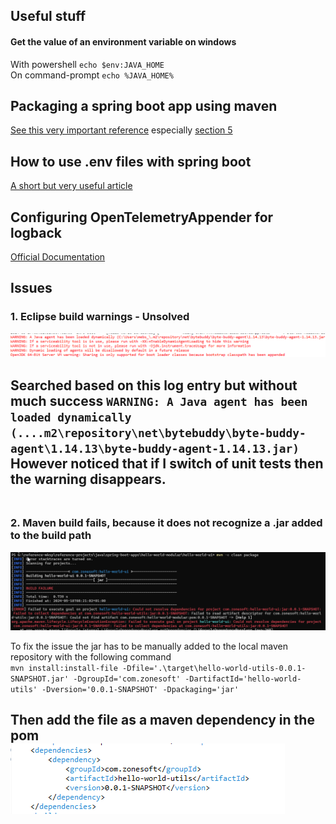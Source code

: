 
## Useful stuff
#### Get the value of an environment variable on windows
With powershell `echo $env:JAVA_HOME`<br/>
On command-prompt `echo %JAVA_HOME%`<br/>

## Packaging a spring boot app using maven
[See this very important reference](https://docs.spring.io/spring-boot/docs/current/maven-plugin/reference/htmlsingle/) especially [section 5](https://docs.spring.io/spring-boot/docs/current/maven-plugin/reference/htmlsingle#packaging)

## How to use .env files with spring boot
[A short but very useful article](https://www.surly.dev/articles/how-to-use-env-files-with-spring-boot)

## Configuring OpenTelemetryAppender for logback
[Official Documentation](https://github.com/open-telemetry/opentelemetry-java-instrumentation/tree/main/instrumentation/logback/logback-appender-1.0/library)

## Issues
### 1. Eclipse build warnings - Unsolved
![screenshot](./images/build-warnings.png)<br/>

Searched based on this log entry but without much success `WARNING: A Java agent has been loaded dynamically (....m2\repository\net\bytebuddy\byte-buddy-agent\1.14.13\byte-buddy-agent-1.14.13.jar)`<br/>
However noticed that if I switch of unit tests then the warning disappears.<br/>
<br/>
---
### 2. Maven build fails, because it does not recognize a .jar added to the build path
![screenshot](./images/build-failure-unrecognised-jar.png)<br/>

To fix the issue the jar has to be manually added to the local maven repository with the following command<br/>
`mvn install:install-file -Dfile='.\target\hello-world-utils-0.0.1-SNAPSHOT.jar' -DgroupId='com.zonesoft' -DartifactId='hello-world-utils' -Dversion='0.0.1-SNAPSHOT' -Dpackaging='jar'`<br/>

Then add the file as a maven dependency in the pom<br/>
![update project pom](./images/pom-update.png)<br/>
<br/>
---
